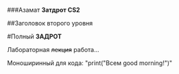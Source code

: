###Азамат **Затдрот CS2**

##Заголовок второго уровня

#Полный **ЗАДРОТ**

Лабораторная ~~лекция~~ работа...

Моноширинный для кода: "print("Всем good morning!")"